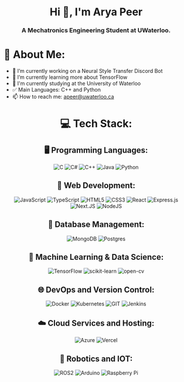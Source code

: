 <div align="center">

# Hi 👋, I'm Arya Peer
<h3>A Mechatronics Engineering Student at UWaterloo.</h3>

</div>



# 💫 About Me:
- 🔭 I’m currently working on a Neural Style Transfer Discord Bot
- 🌱 I’m currently learning more about TensorFlow
- 💼 I'm currently studying at the University of Waterloo
- ✅ Main Languages: C++ and Python
- 📫 How to reach me: apeer@uwaterloo.ca

<div align="center">

# 💻 Tech Stack:
## 🖥️ Programming Languages:
![C](https://img.shields.io/badge/c-%2300599C.svg?style=for-the-badge&logo=c&logoColor=white) 
![C#](https://img.shields.io/badge/c%23-%23239120.svg?style=for-the-badge&logo=c-sharp&logoColor=white) 
![C++](https://img.shields.io/badge/c++-%2300599C.svg?style=for-the-badge&logo=c%2B%2B&logoColor=white) 
![Java](https://img.shields.io/badge/java-%23ED8B00.svg?style=for-the-badge&logo=openjdk&logoColor=white) 
![Python](https://img.shields.io/badge/python-3670A0?style=for-the-badge&logo=python&logoColor=ffdd54) 

## 🎨 Web Development:
![JavaScript](https://img.shields.io/badge/JS-%23323330.svg?style=for-the-badge&logo=javascript&logoColor=%23F7DF1E)
![TypeScript](https://img.shields.io/badge/TS-%23007ACC.svg?style=for-the-badge&logo=typescript&logoColor=white)
![HTML5](https://img.shields.io/badge/html5-%23E34F26.svg?style=for-the-badge&logo=html5&logoColor=white)
![CSS3](https://img.shields.io/badge/css3-%231572B6.svg?style=for-the-badge&logo=css3&logoColor=white)
![React](https://img.shields.io/badge/react-%2320232a.svg?style=for-the-badge&logo=react&logoColor=%2361DAFB)
![Express.js](https://img.shields.io/badge/express.js-%23404d59.svg?style=for-the-badge&logo=express&logoColor=%2361DAFB)
![Next.JS](https://img.shields.io/badge/Next.JS-black?style=for-the-badge&logo=next.js&logoColor=white)
![NodeJS](https://img.shields.io/badge/node.js-6DA55F?style=for-the-badge&logo=node.js&logoColor=white)

## 📂 Database Management:
![MongoDB](https://img.shields.io/badge/MongoDB-%234ea94b.svg?style=for-the-badge&logo=mongodb&logoColor=white)
![Postgres](https://img.shields.io/badge/postgres-%23316192.svg?style=for-the-badge&logo=postgresql&logoColor=white)

## 🧠 Machine Learning & Data Science:
![TensorFlow](https://img.shields.io/badge/TensorFlow-%23FF6F00.svg?style=for-the-badge&logo=TensorFlow&logoColor=white)
![scikit-learn](https://img.shields.io/badge/scikit--learn-%23F7931E.svg?style=for-the-badge&logo=scikit-learn&logoColor=white)
![open-cv](https://img.shields.io/badge/OpenCV-27338e?style=for-the-badge&logo=OpenCV&logoColor=white)

## 🌐 DevOps and Version Control:
![Docker](https://img.shields.io/badge/docker-%230db7ed.svg?style=for-the-badge&logo=docker&logoColor=white)
![Kubernetes](https://img.shields.io/badge/kubernetes-%23326ce5.svg?style=for-the-badge&logo=kubernetes&logoColor=white)
![GIT](https://img.shields.io/badge/Git-fc6d26?style=for-the-badge&logo=git&logoColor=white) 
![Jenkins](https://img.shields.io/badge/jenkins-%232C5263.svg?style=for-the-badge&logo=jenkins&logoColor=white)

## ☁️ Cloud Services and Hosting: 
![Azure](https://img.shields.io/badge/azure-%230072C6.svg?style=for-the-badge&logo=microsoftazure&logoColor=white)
![Vercel](https://img.shields.io/badge/vercel-%23000000.svg?style=for-the-badge&logo=vercel&logoColor=white)

## 🤖 Robotics and IOT: 
![ROS2](https://img.shields.io/badge/ros-%230A0FF9.svg?style=for-the-badge&logo=ros&logoColor=white)
![Arduino](https://img.shields.io/badge/-Arduino-00979D?style=for-the-badge&logo=Arduino&logoColor=white)
![Raspberry Pi](https://img.shields.io/badge/-RaspberryPi-C51A4A?style=for-the-badge&logo=Raspberry-Pi)
</div>
